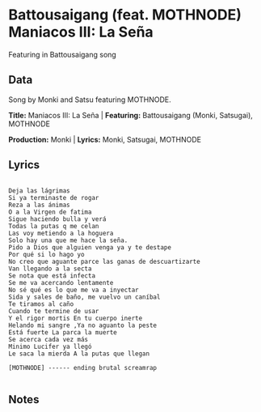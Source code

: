 # Battousaigang (feat. MOTHNODE) Maniacos III: La Seña
Featuring in Battousaigang song

## Data

Song by Monki and Satsu featuring MOTHNODE.

**Title:** Maniacos III: La Seña | **Featuring:** Battousaigang (Monki, Satsugai), MOTHNODE

**Production:** Monki | **Lyrics:** Monki, Satsugai, MOTHNODE

## Lyrics

```

Deja las lágrimas
Si ya terminaste de rogar
Reza a las ánimas
O a la Virgen de fatima
Sigue haciendo bulla y verá
Todas la putas q me celan
Las voy metiendo a la hoguera
Solo hay una que me hace la seña.
Pido a Dios que alguien venga ya y te destape
Por qué si lo hago yo
No creo que aguante parce las ganas de descuartizarte
Van llegando a la secta
Se nota que está infecta
Se me va acercando lentamente 
No sé qué es lo que me va a inyectar
Sida y sales de baño, me vuelvo un caníbal
Te tiramos al caño
Cuando te termine de usar
Y el rigor mortis En tu cuerpo inerte
Helando mi sangre ,Ya no aguanto la peste
Está fuerte La parca la muerte
Se acerca cada vez más
Minimo Lucifer ya llegó
Le saca la mierda A la putas que llegan

[MOTHNODE] ------ ending brutal screamrap


```
## Notes
